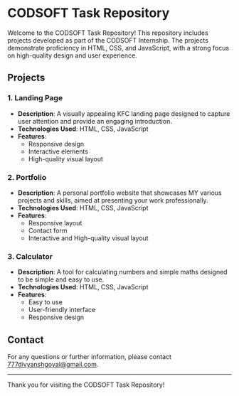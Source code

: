 # CODSOFT Task Repository

Welcome to the CODSOFT Task Repository! This repository includes projects developed as part of the CODSOFT Internship. The projects demonstrate proficiency in HTML, CSS, and JavaScript, with a strong focus on high-quality design and user experience.

## Projects

### 1. Landing Page

- **Description**: A visually appealing KFC landing page designed to capture user attention and provide an engaging introduction.
- **Technologies Used**: HTML, CSS, JavaScript
- **Features**:
  - Responsive design
  - Interactive elements
  - High-quality visual layout

### 2. Portfolio

- **Description**: A personal portfolio website that showcases MY various projects and skills, aimed at presenting your work professionally.
- **Technologies Used**: HTML, CSS, JavaScript
- **Features**:
  - Responsive layout
  - Contact form
  - Interactive and High-quality visual layout

### 3. Calculator

- **Description**: A tool for calculating numbers and simple maths designed to be simple and easy to use.
- **Technologies Used**: HTML, CSS, JavaScript
- **Features**:
  - Easy to use
  - User-friendly interface
  - Responsive design

## Contact

For any questions or further information, please contact [777divyanshgoyal@gmail.com](mailto:777divyanshgoyal@gmail.com).

---

Thank you for visiting the CODSOFT Task Repository!